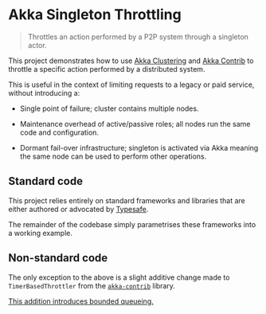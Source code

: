 Akka Singleton Throttling
=========================

>   Throttles an action performed by a P2P system through a singleton actor.

This project demonstrates how to use [Akka Clustering][akka-cluster-theory] and [Akka Contrib][akka-contrib] to throttle
a specific action performed by a distributed system.

This is useful in the context of limiting requests to a legacy or paid service, without introducing a:

-   Single point of failure; cluster contains multiple nodes.

-   Maintenance overhead of active/passive roles; all nodes run the same code and configuration.

-   Dormant fail-over infrastructure; singleton is activated via Akka meaning the same node can be used to perform other
    operations.

Standard code
-------------

This project relies entirely on standard frameworks and libraries that are either authored or advocated by [Typesafe][typesafe].

The remainder of the codebase simply parametrises these frameworks into a working example.

Non-standard code
-----------------

The only exception to the above is a slight additive change made to `TimerBasedThrottler` from the [`akka-contrib`][akka-contrib]
library.

[This addition introduces bounded queueing.][throttler-change-log]

[akka-cluster-theory]: http://doc.akka.io/docs/akka/snapshot/common/cluster.html#cluster "Akka Clustering Theory"
[akka-contrib]: https://github.com/akka/akka/tree/master/akka-contrib "Akka Contrib"
[typesafe]: https://typesafe.com/ "Typesafe"
[throttler-change-log]: https://github.com/ljwagerfield/akka-singleton-throttling/commits/master/src/main/scala/forks/akka/contrib/throttle/TimerBasedThrottler.scala "Throttler change log"
